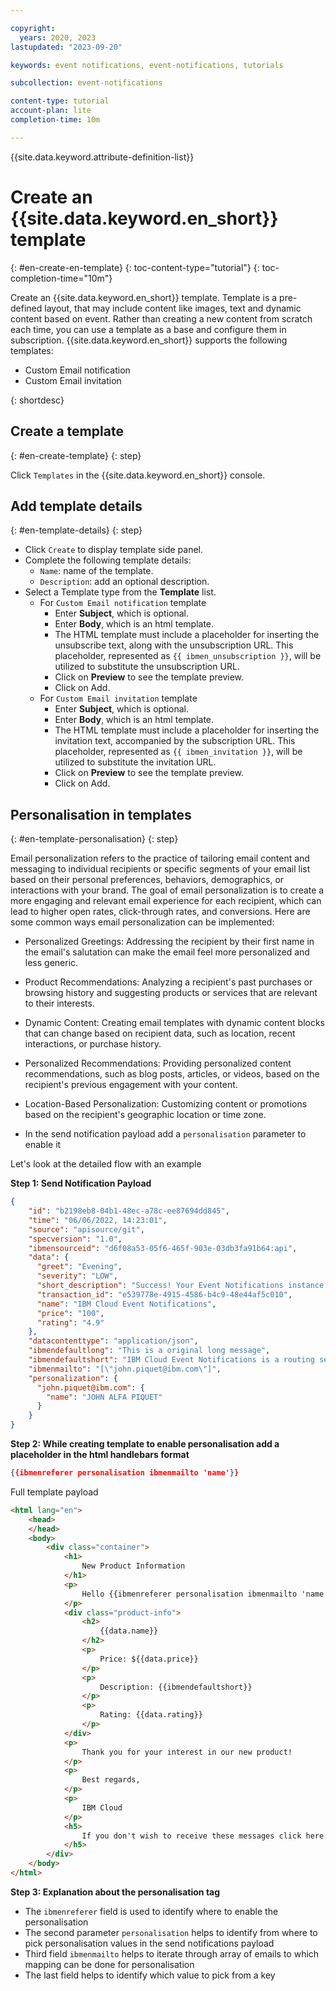 ```yaml
---

copyright:
  years: 2020, 2023
lastupdated: "2023-09-20"

keywords: event notifications, event-notifications, tutorials

subcollection: event-notifications

content-type: tutorial
account-plan: lite
completion-time: 10m

---
```


{{site.data.keyword.attribute-definition-list}}

# Create an {{site.data.keyword.en_short}} template
{: #en-create-en-template}
{: toc-content-type="tutorial"}
{: toc-completion-time="10m"}

Create an {{site.data.keyword.en_short}} template. Template is a pre-defined layout, that may include content like images, text and dynamic content based on event. Rather than creating a new content from scratch each time, you can use a template as a base and configure them in subscription. {{site.data.keyword.en_short}} supports the following templates:

- Custom Email notification
- Custom Email invitation

{: shortdesc}

## Create a template
{: #en-create-template}
{: step}

Click `Templates` in the {{site.data.keyword.en_short}} console.

## Add template details
{: #en-template-details}
{: step}

- Click `Create` to display template side panel.
- Complete the following template details:
    - `Name`: name of the template.
    - `Description`: add an optional description.
- Select a Template type from the **Template** list.
   - For `Custom Email notification` template
      - Enter **Subject**, which is optional.
      - Enter **Body**, which is an html template.
      - The HTML template must include a placeholder for inserting the unsubscribe text, along with the unsubscription URL. This placeholder, represented as `{{ ibmen_unsubscription }}`, will be utilized to substitute the unsubscription URL.
      - Click on **Preview** to see the template preview.
      - Click on Add.
   - For `Custom Email invitation` template
      - Enter **Subject**, which is optional.
      - Enter **Body**, which is an html template.
      - The HTML template must include a placeholder for inserting the invitation text, accompanied by the subscription URL. This placeholder, represented as `{{ ibmen_invitation }}`, will be utilized to substitute the invitation URL.
      - Click on **Preview** to see the template preview.
      - Click on Add.


## Personalisation in templates
{: #en-template-personalisation} {: step}

Email personalization refers to the practice of tailoring email content and messaging to individual recipients or specific segments of your email list based on their personal preferences, behaviors, demographics, or interactions with your brand. The goal of email personalization is to create a more engaging and relevant email experience for each recipient, which can lead to higher open rates, click-through rates, and conversions. Here are some common ways email personalization can be implemented:

- Personalized Greetings: Addressing the recipient by their first name in the email's salutation can make the email feel more personalized and less generic.

- Product Recommendations: Analyzing a recipient's past purchases or browsing history and suggesting products or services that are relevant to their interests.

- Dynamic Content: Creating email templates with dynamic content blocks that can change based on recipient data, such as location, recent interactions, or purchase history.

- Personalized Recommendations: Providing personalized content recommendations, such as blog posts, articles, or videos, based on the recipient's previous engagement with your content.

- Location-Based Personalization: Customizing content or promotions based on the recipient's geographic location or time zone.

- In the send notification payload add a `personalisation` parameter to enable it

Let's look at the detailed flow with an example

**Step 1: Send Notification Payload**

```JSON
{
    "id": "b2198eb8-04b1-48ec-a78c-ee87694dd845",
    "time": "06/06/2022, 14:23:01",
    "source": "apisource/git",
    "specversion": "1.0",
    "ibmensourceid": "d6f08a53-05f6-465f-903e-03db3fa91b64:api",
    "data": {
      "greet": "Evening",
      "severity": "LOW",
      "short_description": "Success! Your Event Notifications instance is now able to send personalised notifications",
      "transaction_id": "e539778e-4915-4586-b4c9-48e44af5c010",
      "name": "IBM Cloud Event Notifications",
      "price": "100",
      "rating": "4.9"
    },
    "datacontenttype": "application/json",
    "ibmendefaultlong": "This is a original long message",
    "ibmendefaultshort": "IBM Cloud Event Notifications is a routing service that provides information about critical events in your IBM Cloud account",
    "ibmenmailto": "[\"john.piquet@ibm.com\"]",
    "personalization": {
      "john.piquet@ibm.com": {
        "name": "JOHN ALFA PIQUET"
      }
    }
}
```

**Step 2: While creating template to enable personalisation add a placeholder in the html handlebars format**

```JSON
{{ibmenreferer personalisation ibmenmailto 'name'}}
```

Full template payload

```HTML
<html lang="en">
    <head>
    </head>
    <body>
        <div class="container">
            <h1>
                New Product Information
            </h1>
            <p>
                Hello {{ibmenreferer personalisation ibmenmailto 'name'}}, Good {{data.greet}}
            </p>
            <div class="product-info">
                <h2>
                    {{data.name}}
                </h2>
                <p>
                    Price: ${{data.price}}
                </p>
                <p>
                    Description: {{ibmendefaultshort}}
                </p>
                <p>
                    Rating: {{data.rating}}
                </p>
            </div>
            <p>
                Thank you for your interest in our new product!
            </p>
            <p>
                Best regards,
            </p>
            <p>
                IBM Cloud
            </p>
            <h5>
                If you don't wish to receive these messages click here:{{ibmen_unsubscription}}
            </h5>
        </div>
    </body>
</html>
```

**Step 3: Explanation about the personalisation tag**

- The `ibmenreferer` field is used to identify where to enable the personalisation
- The second parameter `personalisation` helps to identify from where to pick personalisation values in the send notifications payload
- Third field `ibmenmailto` helps to iterate through array of emails to which mapping can be done for personalisation
- The last field helps to identify which value to pick from a key
